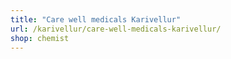 ```yaml
---
title: "Care well medicals Karivellur"
url: /karivellur/care-well-medicals-karivellur/
shop: chemist
---
```

